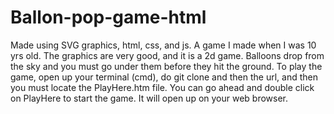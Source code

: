 # Ballon-pop-game-html
Made using SVG graphics, html, css, and js. A game I made when I was 10 yrs old. The graphics are very good, and it is a 2d game. Balloons drop from the sky and you must go under them before they hit the ground.
To play the game, open up your terminal (cmd), do git clone and then the url, and then you must locate the PlayHere.htm file. You can go ahead and double click on PlayHere to start the game. It will open up on your web browser. 
